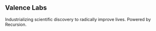 ## Valence Labs

Industrializing scientific discovery to radically improve lives. Powered by Recursion.
